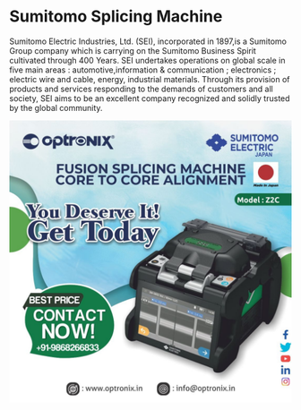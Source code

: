 # Sumitomo Splicing Machine

Sumitomo Electric Industries, Ltd. \(SEI\), incorporated in 1897,is a Sumitomo Group company which is carrying on the Sumitomo Business Spirit cultivated through 400 Years. SEI undertakes operations on global scale in five main areas : automotive,information & communication ; electronics ; electric wire and cable, energy, industrial materials. Through its provision of products and services responding to the demands of customers and all society, SEI aims to be an excellent company recognized and solidly trusted by the global community.

![](.gitbook/assets/z2c-splicing-machine.jpeg)

